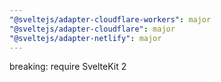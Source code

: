 ```yaml
---
"@sveltejs/adapter-cloudflare-workers": major
"@sveltejs/adapter-cloudflare": major
"@sveltejs/adapter-netlify": major
---
```


breaking: require SvelteKit 2
